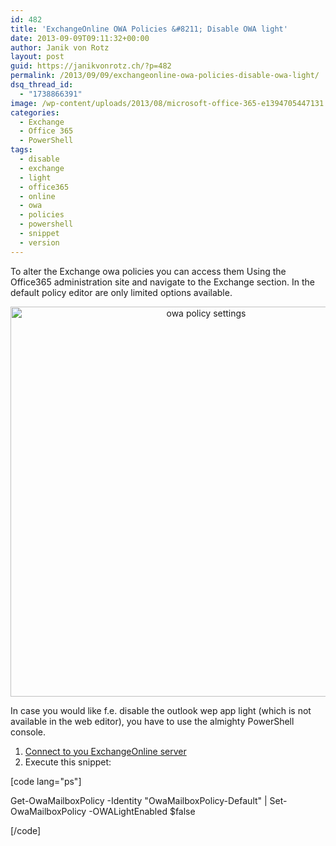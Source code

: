 ```yaml
---
id: 482
title: 'ExchangeOnline OWA Policies &#8211; Disable OWA light'
date: 2013-09-09T09:11:32+00:00
author: Janik von Rotz
layout: post
guid: https://janikvonrotz.ch/?p=482
permalink: /2013/09/09/exchangeonline-owa-policies-disable-owa-light/
dsq_thread_id:
  - "1738866391"
image: /wp-content/uploads/2013/08/microsoft-office-365-e1394705447131.jpg
categories:
  - Exchange
  - Office 365
  - PowerShell
tags:
  - disable
  - exchange
  - light
  - office365
  - online
  - owa
  - policies
  - powershell
  - snippet
  - version
---
```

To alter the Exchange owa policies you can access them Using the Office365 administration site and navigate to the Exchange section. In the default policy editor are only limited options available.

<p style="text-align: center;"><img class="size-full wp-image-486 aligncenter" alt="owa policy settings" src="https://janikvonrotz.ch/wp-content/uploads/2013/09/2013-09-09-09_45_09-Outlook-Web-App-Postfachrichtlinie.png" width="610" height="624" /></p>

<!--more-->

In case you would like f.e. disable the outlook wep app light (which is not available in the web editor), you have to use the almighty PowerShell console.

<ol>
    <li><a href="https://technet.microsoft.com/en-us/library/jj984289(v=exchg.150).aspx" target="_blank">Connect to you ExchangeOnline server</a></li>
    <li>Execute this snippet:</li>
</ol>

[code lang="ps"]

Get-OwaMailboxPolicy -Identity &quot;OwaMailboxPolicy-Default&quot; | Set-OwaMailboxPolicy -OWALightEnabled $false

[/code]

&nbsp;